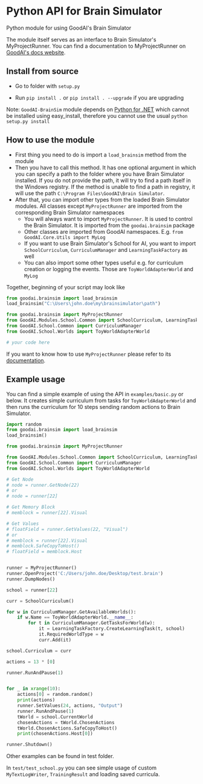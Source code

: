 # Python API for Brain Simulator
Python module for using GoodAI's Brain Simulator

The module itself serves as an interface to Brain Simulator's MyProjectRunner. You can find a documentation to MyProjectRunner on [GoodAI's docs website](projectrunner/index.html).

## Install from source

- Go to folder with `setup.py`

- Run `pip install .` or `pip install . --upgrade` if you are upgrading

Note: `GoodAI-BrainSim` module depends on [Python for .NET](http://pythonnet.github.io/) which cannot be installed using easy_install, therefore you cannot use the usual `python setup.py install`


## How to use the module

- First thing you need to do is import a `load_brainsim` method from the module
- Then you have to call this method. It has one optional argument in which you can specify a path to the folder where you have Brain Simulator installed. If you do not provide the path, it will try to find a path itself in the Windows registry. If the method is unable to find a path in registry, it will use the path `C:\Program Files\GoodAI\Brain Simulator`.
- After that, you can import other types from the loaded Brain Simulator modules. All classes except `MyProjectRunner` are imported from the corresponding Brain Simulator namespaces
    + You will always want to import `MyProjectRunner`. It is used to control the Brain Simulator. It is imported from the `goodai.brainsim` package
    + Other classes are imported from GoodAI namespaces. E.g. `from GoodAI.Core.Utils import MyLog`
    + If you want to use Brain Simulator's School for AI, you want to import `SchoolCurriculum`, `CurriculumManager` and `LearningTaskFactory` as well
    + You can also import some other types useful e.g. for curriculum creation or logging the events. Those are `ToyWorldAdapterWorld` and `MyLog`

Together, beginning of your script may look like

``` python
from goodai.brainsim import load_brainsim
load_brainsim("C:\Users\john.doe\my\brainsimulator\path")

from goodai.brainsim import MyProjectRunner
from GoodAI.Modules.School.Common import SchoolCurriculum, LearningTaskFactory
from GoodAI.School.Common import CurriculumManager
from GoodAI.School.Worlds import ToyWorldAdapterWorld

# your code here
```

If you want to know how to use `MyProjectRunner` please refer to its [documentation](projectrunner.md).

## Example usage

You can find a simple example of using the API in `examples/basic.py` or below. It creates simple curriculum from tasks for `ToyWorldAdapterWorld` and then runs the curriculum for 10 steps sending random actions to Brain Simulator.

``` python
import random
from goodai.brainsim import load_brainsim
load_brainsim()

from goodai.brainsim import MyProjectRunner

from GoodAI.Modules.School.Common import SchoolCurriculum, LearningTaskFactory
from GoodAI.School.Common import CurriculumManager
from GoodAI.School.Worlds import ToyWorldAdapterWorld

# Get Node
# node = runner.GetNode(22)
# or
# node = runner[22]

# Get Memory Block
# memblock = runner[22].Visual

# Get Values
# floatField = runner.GetValues(22, "Visual")
# or
# memblock = runner[22].Visual
# memblock.SafeCopyToHost()
# floatField = memblock.Host


runner = MyProjectRunner()
runner.OpenProject('C:/Users/john.doe/Desktop/test.brain')
runner.DumpNodes()

school = runner[22]

curr = SchoolCurriculum()

for w in CurriculumManager.GetAvailableWorlds():
    if w.Name == ToyWorldAdapterWorld.__name__:
        for t in CurriculumManager.GetTasksForWorld(w):
            it = LearningTaskFactory.CreateLearningTask(t, school)
            it.RequiredWorldType = w
            curr.Add(it)

school.Curriculum = curr

actions = 13 * [0]

runner.RunAndPause(1)


for _ in xrange(10):
    actions[0] = random.random()
    print(actions)
    runner.SetValues(24, actions, "Output")
    runner.RunAndPause(1)
    tWorld = school.CurrentWorld
    chosenActions = tWorld.ChosenActions
    tWorld.ChosenActions.SafeCopyToHost()
    print(chosenActions.Host[0])

runner.Shutdown()
```

Other examples can be found in test folder.

In `test/test_school.py` you can see simple usage of custom `MyTextLogWriter`, `TrainingResult` and loading saved curricula.